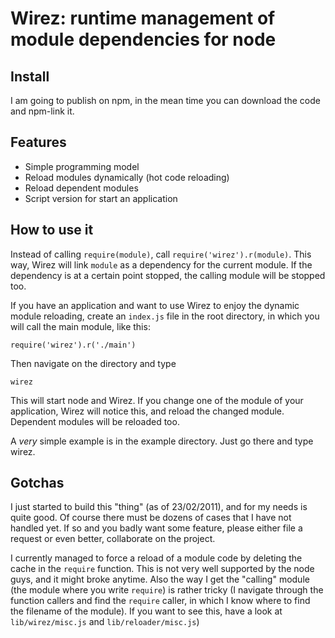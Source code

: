 # Wirez: runtime management of module dependencies for node

## Install

I am going to publish on npm, in the mean time you can download the code and npm-link it.

## Features

 - Simple programming model
 - Reload modules dynamically (hot code reloading)
 - Reload dependent modules
 - Script version for start an application

## How to use it

Instead of calling `require(module)`, call `require('wirez').r(module)`. This way, Wirez will link `module` as a dependency for the current module. If the dependency is at a certain point stopped, the calling module will be stopped too.

If you have an application and want to use Wirez to enjoy the dynamic module reloading, create an `index.js` file in the root directory, in which you will call the main module, like this:

    require('wirez').r('./main')

Then navigate on the directory and type

    wirez

This will start node and Wirez. If you change one of the module of your application, Wirez will notice this, and reload the changed module. Dependent modules will be reloaded too.

A *very* simple example is in the example directory. Just go there and type wirez.

## Gotchas

I just started to build this "thing" (as of 23/02/2011), and for my needs is quite good. Of course there must be dozens of cases that I have not handled yet. If so and you badly want some feature, please either file a request or even better, collaborate on the project.

I currently managed to force a reload of a module code by deleting the cache in the `require` function. This is not very well supported by the node guys, and it might broke anytime. Also the way I get the "calling" module (the module where you write `require`) is rather tricky (I navigate through the function callers and find the `require` caller, in which I know where to find the filename of the module). If you want to see this, have a look at `lib/wirez/misc.js` and `lib/reloader/misc.js`)